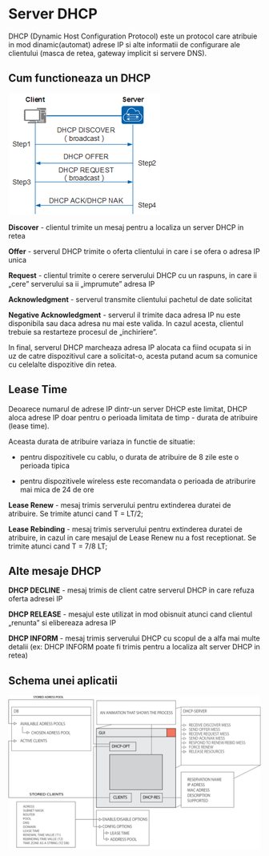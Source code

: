 # Server DHCP

DHCP (Dynamic Host Configuration Protocol) este un protocol care atribuie in mod dinamic(automat) adrese IP si alte informatii de configurare ale clientului (masca de retea, gateway implicit si servere DNS).

## Cum functioneaza un DHCP

![DHCP diagram](/diagram.png)

**Discover** - clientul trimite un mesaj pentru a localiza un server DHCP in retea

**Offer** - serverul DHCP trimite o oferta clientului in care i se ofera o adresa IP unica

**Request** - clientul trimite o cerere serverului DHCP cu un raspuns, in care ii „cere” serverului sa ii „imprumute” adresa IP

**Acknowledgment** - serverul transmite clientului pachetul de date solicitat

**Negative Acknowledgment** - serverul il trimite daca adresa IP nu este disponibila sau daca adresa nu mai este valida. In cazul acesta, clientul trebuie sa restarteze procesul de „inchiriere”.

In final, serverul DHCP marcheaza adresa IP alocata ca fiind ocupata si in uz de catre dispozitivul care a solicitat-o, acesta putand acum sa comunice cu celelalte dispozitive din retea.

## Lease Time

Deoarece numarul de adrese IP dintr-un server DHCP este limitat, DHCP aloca adrese IP doar pentru o perioada limitata de timp - durata de atribuire (lease time).

Aceasta durata de atribuire variaza in functie de situatie:
- pentru dispozitivele cu cablu, o durata de atribuire de 8 zile este o perioada tipica 

- pentru dispozitivele wireless este recomandata o perioada de atriburire mai mica de 24 de ore

**Lease Renew** - mesaj trimis serverului pentru extinderea duratei de atribuire. 
Se trimite atunci cand T = LT/2;

**Lease Rebinding** - mesaj trimis serverului pentru extinderea duratei de atribuire, in cazul in care mesajul de Lease Renew nu a fost receptionat. 
Se trimite atunci cand T = 7/8 LT;

## Alte mesaje DHCP

**DHCP DECLINE** - mesaj trimis de client catre serverul DHCP in care refuza oferta adresei IP

**DHCP RELEASE** - mesajul este utilizat in mod obisnuit atunci cand clientul  „renunta” si elibereaza adresa IP

**DHCP INFORM** - mesaj trimis serverului DHCP cu scopul de a alfa mai multe detalii (ex: DHCP INFORM poate fi trimis pentru a localiza alt server DHCP in retea)

## Schema unei aplicatii 

![App Diagram](/RC-APP.png)